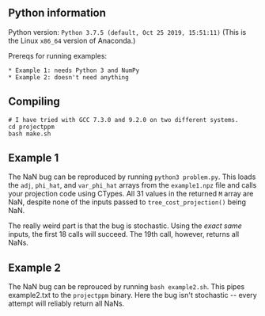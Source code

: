 Python information
------------------
Python version: `Python 3.7.5 (default, Oct 25 2019, 15:51:11)`
(This is the Linux `x86_64` version of Anaconda.)

Prereqs for running examples:
  
    * Example 1: needs Python 3 and NumPy
    * Example 2: doesn't need anything

Compiling
------------------
    # I have tried with GCC 7.3.0 and 9.2.0 on two different systems.
    cd projectppm
    bash make.sh

Example 1
---------
The NaN bug can be reproduced by running `python3 problem.py`. This loads the
`adj`, `phi_hat`, and `var_phi_hat` arrays from the `example1.npz` file and
calls your projection code using CTypes. All 31 values in the returned `M`
array are NaN, despite none of the inputs passed to `tree_cost_projection()`
being NaN.

The really weird part is that the bug is stochastic. Using the *exact same*
inputs, the first 18 calls will succeed. The 19th call, however, returns all
NaNs.

Example 2
---------
The NaN bug can be reprouced by running `bash example2.sh`. This pipes
example2.txt to the `projectppm` binary. Here the bug isn't stochastic -- every
attempt will reliably return all NaNs.
